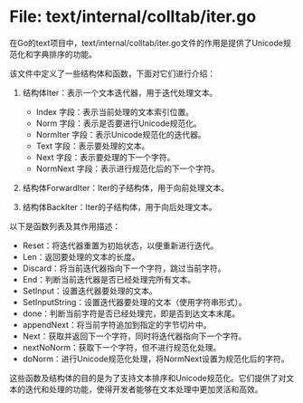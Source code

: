 # File: text/internal/colltab/iter.go

在Go的text项目中，text/internal/colltab/iter.go文件的作用是提供了Unicode规范化和字典排序的功能。

该文件中定义了一些结构体和函数，下面对它们进行介绍：

1. 结构体Iter：表示一个文本迭代器，用于迭代处理文本。
   - Index 字段：表示当前处理的文本索引位置。
   - Norm 字段：表示是否要进行Unicode规范化。
   - NormIter 字段：表示Unicode规范化的迭代器。
   - Text 字段：表示要处理的文本。
   - Next 字段：表示要处理的下一个字符。
   - NormNext 字段：表示进行规范化后的下一个字符。

2. 结构体ForwardIter：Iter的子结构体，用于向前处理文本。

3. 结构体BackIter：Iter的子结构体，用于向后处理文本。

以下是函数列表及其作用描述：

- Reset：将迭代器重置为初始状态，以便重新进行迭代。
- Len：返回要处理的文本的长度。
- Discard：将当前迭代器指向下一个字符，跳过当前字符。
- End：判断当前迭代器是否已经处理完所有文本。
- SetInput：设置迭代器要处理的文本。
- SetInputString：设置迭代器要处理的文本（使用字符串形式）。
- done：判断当前字符是否已经处理完，即是否到达文本末尾。
- appendNext：将当前字符追加到指定的字节切片中。
- Next：获取并返回下一个字符，同时将迭代器指向下一个字符。
- nextNoNorm：获取下一个字符，但不进行规范化处理。
- doNorm：进行Unicode规范化处理，将NormNext设置为规范化后的字符。

这些函数及结构体的目的是为了支持文本排序和Unicode规范化。它们提供了对文本的迭代和处理的功能，使得开发者能够在文本处理中更加灵活和高效。

